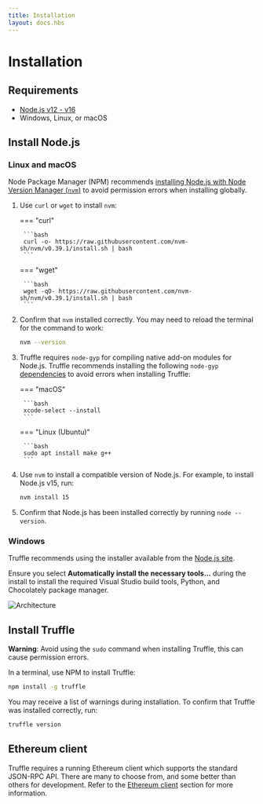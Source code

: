 ```yaml
---
title: Installation
layout: docs.hbs
---
```

# Installation

## Requirements

* [Node.js v12 - v16](#install-nodejs)
* Windows, Linux, or macOS

## Install Node.js

### Linux and macOS

Node Package Manager (NPM) recommends [installing Node.js with Node Version Manager (`nvm`)](https://node.dev/post/installing-node-js-tutorial-using-nvm-on-mac-os-x-and-ubuntu)
to avoid permission errors when installing globally.

1. Use `curl` or `wget` to install `nvm`:

    === "curl"

        ```bash
        curl -o- https://raw.githubusercontent.com/nvm-sh/nvm/v0.39.1/install.sh | bash
        ```

    === "wget"

        ```bash
        wget -qO- https://raw.githubusercontent.com/nvm-sh/nvm/v0.39.1/install.sh | bash
        ```

1. Confirm that `nvm` installed correctly. You may need to reload the terminal for
    the command to work:

    ```bash
    nvm --version
    ```
 

1. Truffle requires `node-gyp` for compiling native add-on modules for Node.js. 
    Truffle recommends installing the following `node-gyp` [dependencies](https://github.com/nodejs/node-gyp) to avoid errors when installing Truffle:

    === "macOS"

        ```bash
        xcode-select --install
        ```

    === "Linux (Ubuntu)"

        ```bash
        sudo apt install make g++
        ```

1. Use `nvm` to install a compatible version of Node.js. For example, to install Node.js v15, run:

    ```bash
    nvm install 15
    ```

1. Confirm that Node.js has been installed correctly by running `node --version`.

### Windows

Truffle recommends using the installer available from the [Node.js site](https://nodejs.org/en/download/).

Ensure you select **Automatically install the necessary tools...** during the install to install the
required Visual Studio build tools, Python, and Chocolately package manager.

![Architecture](/img/docs/truffle/installation/windows-nodejs.png)

## Install Truffle


<p class="alert alert-warning">
<i class="far fa-exclamation-triangle"></i> <strong>Warning</strong>: Avoid using the <code>sudo</code> command when installing Truffle, this can cause permission errors.
</p>

In a terminal, use NPM to install Truffle:

```bash
npm install -g truffle
```

You may receive a list of warnings during installation. To confirm that Truffle was installed correctly,
run:

```bash
truffle version
```

## Ethereum client

Truffle requires a running Ethereum client which supports the standard JSON-RPC API.
There are many to choose from, and some better than others for development. Refer to the
[Ethereum client](../concepts/ethereum-clients.md) section for more information.